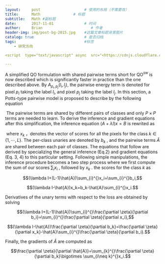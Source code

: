 ```yaml
---
layout:     post                    # 使用的布局（不需要改）
title:      Math               # 标题 
subtitle:   Math #副标题
date:       2017-11-01              # 时间
author:     Brian                      # 作者
header-img: img/post-bg-2015.jpg    #这篇文章标题背景图片
catalog: true                       # 是否归档
tags:                               #标签
    - 研究方向

<script  type="text/javascript" async  src="<https://cdnjs.cloudflare.com/ajax/libs/mathjax/2.7.1/MathJax.js?config=TeX-AMS-MML_HTMLorMML>"></script>

---
```

  A simplified QO formulation with shared pairwise terms short for QO$^{sw}$ is now described which is significantly faster in practice than the one described above. By $A_{p_i,p_j}(l_i,l_j)$, the pairwise energy term is denoted for pixel $p_i$ taking the label $l_i$, and pixel $p_j$ taking the label $l_j$. In this section, a Potts-type pairwise model is proposed to describe by the following equation

​     The pairwise terms are shared by different pairs of classes and only $P\times P$ terms are needed to learn. To derive the inference and gradient equations after this simplification, the inference equation $(A+\lambda I)x=B$ is rewrited as

​     where $x_k$ ，denotes the vector of scores for all the pixels for the class $k\in\{1,\cdots,L\}$. The per-class unaries are denoted by $b_k$ , and the pairwise terms $\hat{A}$  are shared between each pair of classes. The equations that follow are derived by specializing the general inference (Eq.2) and gradient equations (Eq. 3, 4) to this particular setting. Following simple manipulations, the inference procedure becomes a two step process where we first compute the sum of our scores $\sum\nolimits_{i}^{}x_i$ , followed by $x_k$ . the scores for the class $k$  as

$$(\lambda I+(L-1)\hat{A})\sum_{i}^{}x_i=\sum_{i}^{}b_i,$$

$$(\lambda I-\hat{A})x_k=b_k-\hat{A}\sum_{i}^{}x_i.$$

Derivatives of the unary terms with respect to the loss are obtained by solving

$$(\lambda I+(L-1)\hat{A})\sum_{i}^{}\frac{\partial \zeta}{\partial b_i}=\sum_{i}^{}\frac{\partial \zeta}{\partial x_i},$$

$$(\lambda I-\hat{A})\frac{\partial \zeta}{\partial b_k}=\frac{\partial \zeta}{\partial x_k}-\hat{A}\sum_{i}^{}\frac{\partial \zeta}{\partial b_i}.$$

Finally, the gradients of $\hat{A}$  are computed as

$$\frac{\partial \zeta}{\partial \hat{A}}=\sum_{k}^{}\frac{\partial \zeta}{\partial b_k}\bigotimes \sum_{i\neq k}^{}x_i.$$







